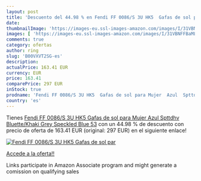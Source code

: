 ```yaml
---
layout: post
title: 'Descuento del 44.98 % en Fendi FF 0086/S 3U HK5  Gafas de sol par'
date: 
thumbnailImage: 'https://images-eu.ssl-images-amazon.com/images/I/31VBNFFBaML._SL200_.jpg'
images: [ 'https://images-eu.ssl-images-amazon.com/images/I/31VBNFFBaML._SL200_.jpg' ]
comments: true
category: ofertas
author: ring
slug: 'B00VXVT2SG-es'
description:
actualPrice: 163.41 EUR
currency: EUR
price: 163.41
comparePrice: 297 EUR
inStock: true
prodname: 'Fendi FF 0086/S 3U HK5  Gafas de sol para Mujer  Azul  Spttdhv Bluette/Khaki Grey Speckled Blue  53'
country: 'es'
---
```


Tienes [Fendi FF 0086/S 3U HK5  Gafas de sol para Mujer  Azul  Spttdhv Bluette/Khaki Grey Speckled Blue  53](https://www.amazon.es/dp/B00VXVT2SG/?tag=tolees-21) con un 44.98 % de descuento con precio de oferta de 163.41 EUR (original: 297 EUR) en el siguiente enlace!

[![Fendi FF 0086/S 3U HK5  Gafas de sol par](https://images-eu.ssl-images-amazon.com/images/I/31VBNFFBaML._SL200_.jpg)](https://www.amazon.es/dp/B00VXVT2SG/?tag=tolees-21)

[Accede a la oferta!!](https://www.amazon.es/dp/B00VXVT2SG/?tag=tolees-21)

Links participate in Amazon Associate program and might generate a comission on qualifying sales


